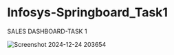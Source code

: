# Infosys-Springboard_Task1

SALES DASHBOARD-TASK 1

![Screenshot 2024-12-24 203654](https://github.com/user-attachments/assets/ea4f8ed9-33ce-45ab-82fe-530c9f79b89b)
